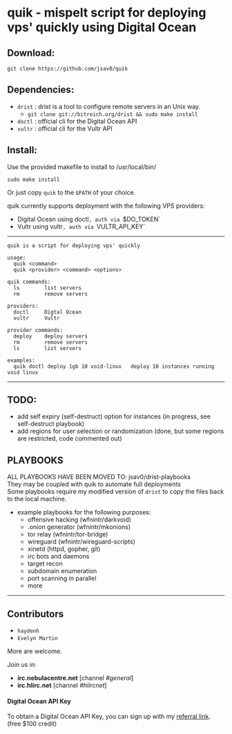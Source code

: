 # quik - mispelt script for deploying vps' quickly using Digital Ocean
## Download:
```
git clone https://github.com/jsav0/quik
```

## Dependencies:
- `drist` : drist is a tool to configure remote servers in an Unix way.
  - `git clone git://bitreich.org/drist && sudo make install`
- `doctl` : official cli for the Digital Ocean API
- `vultr` : official cli for the Vultr API

## Install:
Use the provided makefile to install to /usr/local/bin/ 
```
sudo make install
```
Or just copy `quik` to the `$PATH` of your choice.   

quik currently supports deployment with the following VPS providers:
- Digital Ocean using doctl`, auth via `$DO_TOKEN`
- Vultr using vultr`, auth via `VULTR_API_KEY`

---

```
quik is a script for deploying vps' quickly

usage:
  quik <command>
  quik <provider> <command> <options>

quik commands:
  ls		list servers
  rm		remove servers

providers:
  doctl		Digtal Ocean
  vultr		Vultr

provider commands:
  deploy	deploy servers
  rm		remove servers
  ls		list servers

examples:
  quik doctl deploy 1gb 10 void-linux	deploy 10 instances running void linux
```

---


## TODO:
- add self expiry (self-destruct) option for instances (in progress, see self-destruct playbook) 
- add regions for user selection or randomization (done, but some regions are restricted, code commented out)

## PLAYBOOKS
ALL PLAYBOOKS HAVE BEEN MOVED TO: jsav0/drist-playbooks  
They may be coupled with quik to automate full deployments  
Some playbooks require my modified version of `drist` to copy the files back to the local machine.  
- example playbooks for the following purposes:
	- offensive hacking (wfnintr/darkvoid) 
	- .onion generator (wfnintr/mkonions)
	- tor relay (wfnintr/tor-bridge)
	- wireguard (wfnintr/wireguard-scripts)
	- xinetd (httpd, gopher, git)
	- irc bots and daemons 
	- target recon
	- subdomain enumeration
	- port scanning in parallel
	- more


---

## Contributors 

- `haydenh`
- `Evelyn Martin`

More are welcome. 

Join us in:  
- **irc.nebulacentre.net** [channel *#general*]
- **irc.hlirc.net** [channel *#hlircnet*]


#### Digital Ocean API Key
To obtain a Digital Ocean API Key, you can sign up with my [referral link](https://m.do.co/c/c5ace8d7755e). (free $100 credit)
